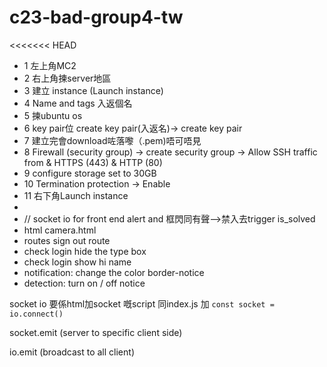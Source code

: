 # c23-bad-group4-tw

<<<<<<< HEAD

- 1 左上角MC2
- 2 右上角揀server地區
- 3 建立 instance (Launch instance)
- 4 Name and tags 入返個名
- 5 揀ubuntu os
- 6 key pair位 create key pair(入返名)-> create key pair
- 7 建立完會download咗落嚟（.pem)唔可唔見
- 8 Firewall (security group) -> create security group -> Allow SSH traffic from & HTTPS (443) & HTTP (80)
- 9 configure storage set to 30GB
- 10 Termination protection -> Enable
- 11 右下角Launch instance
- 
- // socket io for front end alert and 框閃同有聲-->禁入去trigger is_solved
- html camera.html
- routes sign out route
- check login hide the type box
- check login show hi name
- notification: change the color border-notice
- detection: turn on / off notice


socket io 要係html加socket 嘅script 同index.js 加 ``const socket = io.connect()``

socket.emit (server to specific client side)

io.emit (broadcast to all client)
